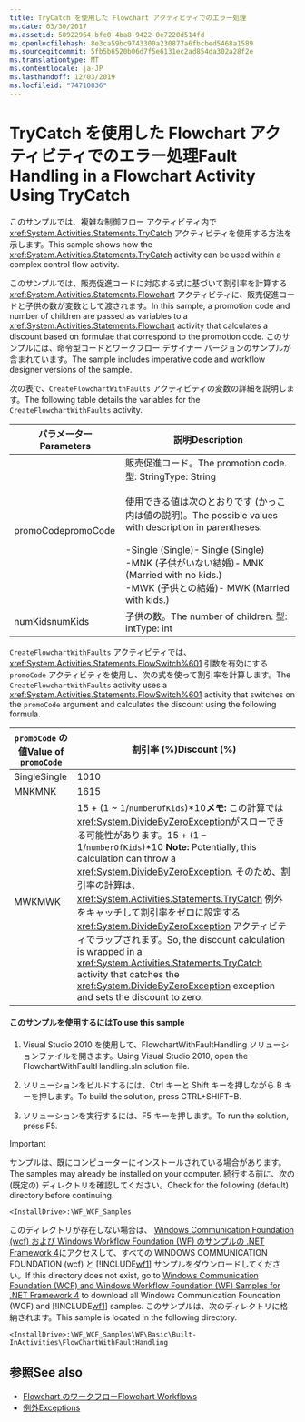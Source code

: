 ```yaml
---
title: TryCatch を使用した Flowchart アクティビティでのエラー処理
ms.date: 03/30/2017
ms.assetid: 50922964-bfe0-4ba8-9422-0e7220d514fd
ms.openlocfilehash: 8e3ca59bc9743300a230877a6fbcbed5468a1589
ms.sourcegitcommit: 5fb5b6520b06d7f5e6131ec2ad854da302a28f2e
ms.translationtype: MT
ms.contentlocale: ja-JP
ms.lasthandoff: 12/03/2019
ms.locfileid: "74710836"
---
```

# <a name="fault-handling-in-a-flowchart-activity-using-trycatch"></a><span data-ttu-id="2dbf1-102">TryCatch を使用した Flowchart アクティビティでのエラー処理</span><span class="sxs-lookup"><span data-stu-id="2dbf1-102">Fault Handling in a Flowchart Activity Using TryCatch</span></span>

<span data-ttu-id="2dbf1-103">このサンプルでは、複雑な制御フロー アクティビティ内で <xref:System.Activities.Statements.TryCatch> アクティビティを使用する方法を示します。</span><span class="sxs-lookup"><span data-stu-id="2dbf1-103">This sample shows how the <xref:System.Activities.Statements.TryCatch> activity can be used within a complex control flow activity.</span></span>

<span data-ttu-id="2dbf1-104">このサンプルでは、販売促進コードに対応する式に基づいて割引率を計算する <xref:System.Activities.Statements.Flowchart> アクティビティに、販売促進コードと子供の数が変数として渡されます。</span><span class="sxs-lookup"><span data-stu-id="2dbf1-104">In this sample, a promotion code and number of children are passed as variables to a <xref:System.Activities.Statements.Flowchart> activity that calculates a discount based on formulae that correspond to the promotion code.</span></span> <span data-ttu-id="2dbf1-105">このサンプルには、命令型コードとワークフロー デザイナー バージョンのサンプルが含まれています。</span><span class="sxs-lookup"><span data-stu-id="2dbf1-105">The sample includes imperative code and workflow designer versions of the sample.</span></span>

<span data-ttu-id="2dbf1-106">次の表で、`CreateFlowchartWithFaults` アクティビティの変数の詳細を説明します。</span><span class="sxs-lookup"><span data-stu-id="2dbf1-106">The following table details the variables for the `CreateFlowchartWithFaults` activity.</span></span>

|<span data-ttu-id="2dbf1-107">パラメーター</span><span class="sxs-lookup"><span data-stu-id="2dbf1-107">Parameters</span></span>|<span data-ttu-id="2dbf1-108">説明</span><span class="sxs-lookup"><span data-stu-id="2dbf1-108">Description</span></span>|
|----------------|-----------------|
|<span data-ttu-id="2dbf1-109">promoCode</span><span class="sxs-lookup"><span data-stu-id="2dbf1-109">promoCode</span></span>|<span data-ttu-id="2dbf1-110">販売促進コード。</span><span class="sxs-lookup"><span data-stu-id="2dbf1-110">The promotion code.</span></span> <span data-ttu-id="2dbf1-111">型: String</span><span class="sxs-lookup"><span data-stu-id="2dbf1-111">Type: String</span></span><br /><br /> <span data-ttu-id="2dbf1-112">使用できる値は次のとおりです (かっこ内は値の説明)。</span><span class="sxs-lookup"><span data-stu-id="2dbf1-112">The possible values with description in parentheses:</span></span><br /><br /> <span data-ttu-id="2dbf1-113">-Single (Single)</span><span class="sxs-lookup"><span data-stu-id="2dbf1-113">-   Single (Single)</span></span><br /><span data-ttu-id="2dbf1-114">-MNK (子供がいない結婚)</span><span class="sxs-lookup"><span data-stu-id="2dbf1-114">-   MNK (Married with no kids.)</span></span><br /><span data-ttu-id="2dbf1-115">-MWK (子供との結婚)</span><span class="sxs-lookup"><span data-stu-id="2dbf1-115">-   MWK (Married with kids.)</span></span>|
|<span data-ttu-id="2dbf1-116">numKids</span><span class="sxs-lookup"><span data-stu-id="2dbf1-116">numKids</span></span>|<span data-ttu-id="2dbf1-117">子供の数。</span><span class="sxs-lookup"><span data-stu-id="2dbf1-117">The number of children.</span></span> <span data-ttu-id="2dbf1-118">型: int</span><span class="sxs-lookup"><span data-stu-id="2dbf1-118">Type: int</span></span>|

<span data-ttu-id="2dbf1-119">`CreateFlowchartWithFaults` アクティビティでは、<xref:System.Activities.Statements.FlowSwitch%601> 引数を有効にする `promoCode` アクティビティを使用し、次の式を使って割引率を計算します。</span><span class="sxs-lookup"><span data-stu-id="2dbf1-119">The `CreateFlowchartWithFaults` activity uses a <xref:System.Activities.Statements.FlowSwitch%601> activity that switches on the `promoCode` argument and calculates the discount using the following formula.</span></span>

|<span data-ttu-id="2dbf1-120">`promoCode` の値</span><span class="sxs-lookup"><span data-stu-id="2dbf1-120">Value of `promoCode`</span></span>|<span data-ttu-id="2dbf1-121">割引率 (%)</span><span class="sxs-lookup"><span data-stu-id="2dbf1-121">Discount (%)</span></span>|
|--------------------------|--------------------|
|<span data-ttu-id="2dbf1-122">Single</span><span class="sxs-lookup"><span data-stu-id="2dbf1-122">Single</span></span>|<span data-ttu-id="2dbf1-123">10</span><span class="sxs-lookup"><span data-stu-id="2dbf1-123">10</span></span>|
|<span data-ttu-id="2dbf1-124">MNK</span><span class="sxs-lookup"><span data-stu-id="2dbf1-124">MNK</span></span>|<span data-ttu-id="2dbf1-125">16</span><span class="sxs-lookup"><span data-stu-id="2dbf1-125">15</span></span>|
|<span data-ttu-id="2dbf1-126">MWK</span><span class="sxs-lookup"><span data-stu-id="2dbf1-126">MWK</span></span>|<span data-ttu-id="2dbf1-127">15 + (1 ~ 1/`numberOfKids`)\*10**メモ:** この計算では <xref:System.DivideByZeroException>がスローできる可能性があります。</span><span class="sxs-lookup"><span data-stu-id="2dbf1-127">15 + (1 – 1/`numberOfKids`)\*10 **Note:**  Potentially, this calculation can throw a <xref:System.DivideByZeroException>.</span></span> <span data-ttu-id="2dbf1-128">そのため、割引率の計算は、<xref:System.Activities.Statements.TryCatch> 例外をキャッチして割引率をゼロに設定する <xref:System.DivideByZeroException> アクティビティでラップされます。</span><span class="sxs-lookup"><span data-stu-id="2dbf1-128">So, the discount calculation is wrapped in a <xref:System.Activities.Statements.TryCatch> activity that catches the <xref:System.DivideByZeroException> exception and sets the discount to zero.</span></span>|

#### <a name="to-use-this-sample"></a><span data-ttu-id="2dbf1-129">このサンプルを使用するには</span><span class="sxs-lookup"><span data-stu-id="2dbf1-129">To use this sample</span></span>

1. <span data-ttu-id="2dbf1-130">Visual Studio 2010 を使用して、FlowchartWithFaultHandling ソリューションファイルを開きます。</span><span class="sxs-lookup"><span data-stu-id="2dbf1-130">Using Visual Studio 2010, open the FlowchartWithFaultHandling.sln solution file.</span></span>

2. <span data-ttu-id="2dbf1-131">ソリューションをビルドするには、Ctrl キーと Shift キーを押しながら B キーを押します。</span><span class="sxs-lookup"><span data-stu-id="2dbf1-131">To build the solution, press CTRL+SHIFT+B.</span></span>

3. <span data-ttu-id="2dbf1-132">ソリューションを実行するには、F5 キーを押します。</span><span class="sxs-lookup"><span data-stu-id="2dbf1-132">To run the solution, press F5.</span></span>

> [!IMPORTANT]
> <span data-ttu-id="2dbf1-133">サンプルは、既にコンピューターにインストールされている場合があります。</span><span class="sxs-lookup"><span data-stu-id="2dbf1-133">The samples may already be installed on your computer.</span></span> <span data-ttu-id="2dbf1-134">続行する前に、次の (既定の) ディレクトリを確認してください。</span><span class="sxs-lookup"><span data-stu-id="2dbf1-134">Check for the following (default) directory before continuing.</span></span>
>
> `<InstallDrive>:\WF_WCF_Samples`
>
> <span data-ttu-id="2dbf1-135">このディレクトリが存在しない場合は、 [Windows Communication Foundation (wcf) および Windows Workflow Foundation (WF) のサンプルの .NET Framework 4](https://www.microsoft.com/download/details.aspx?id=21459)にアクセスして、すべての WINDOWS COMMUNICATION FOUNDATION (wcf) と [!INCLUDE[wf1](../../../../includes/wf1-md.md)] サンプルをダウンロードしてください。</span><span class="sxs-lookup"><span data-stu-id="2dbf1-135">If this directory does not exist, go to [Windows Communication Foundation (WCF) and Windows Workflow Foundation (WF) Samples for .NET Framework 4](https://www.microsoft.com/download/details.aspx?id=21459) to download all Windows Communication Foundation (WCF) and [!INCLUDE[wf1](../../../../includes/wf1-md.md)] samples.</span></span> <span data-ttu-id="2dbf1-136">このサンプルは、次のディレクトリに格納されます。</span><span class="sxs-lookup"><span data-stu-id="2dbf1-136">This sample is located in the following directory.</span></span>
>
> `<InstallDrive>:\WF_WCF_Samples\WF\Basic\Built-InActivities\FlowChartWithFaultHandling`

## <a name="see-also"></a><span data-ttu-id="2dbf1-137">参照</span><span class="sxs-lookup"><span data-stu-id="2dbf1-137">See also</span></span>

- [<span data-ttu-id="2dbf1-138">Flowchart のワークフロー</span><span class="sxs-lookup"><span data-stu-id="2dbf1-138">Flowchart Workflows</span></span>](../flowchart-workflows.md)
- [<span data-ttu-id="2dbf1-139">例外</span><span class="sxs-lookup"><span data-stu-id="2dbf1-139">Exceptions</span></span>](../exceptions.md)
